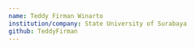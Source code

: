 ```yaml
---
name: Teddy Firman Winarto
institution/company: State University of Surabaya
github: TeddyFirman
---
```

